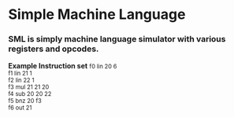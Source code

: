 <h1>Simple Machine Language</h1>
<h3>SML is simply machine language simulator with various registers and opcodes.</h3>

<strong>Example Instruction set</strong>
<small>
f0 lin 20 6<br />
f1 lin 21 1<br />
f2 lin 22 1<br />
f3 mul 21 21 20<br />
f4 sub 20 20 22<br />
f5 bnz 20 f3<br />
f6 out 21
</smal>

